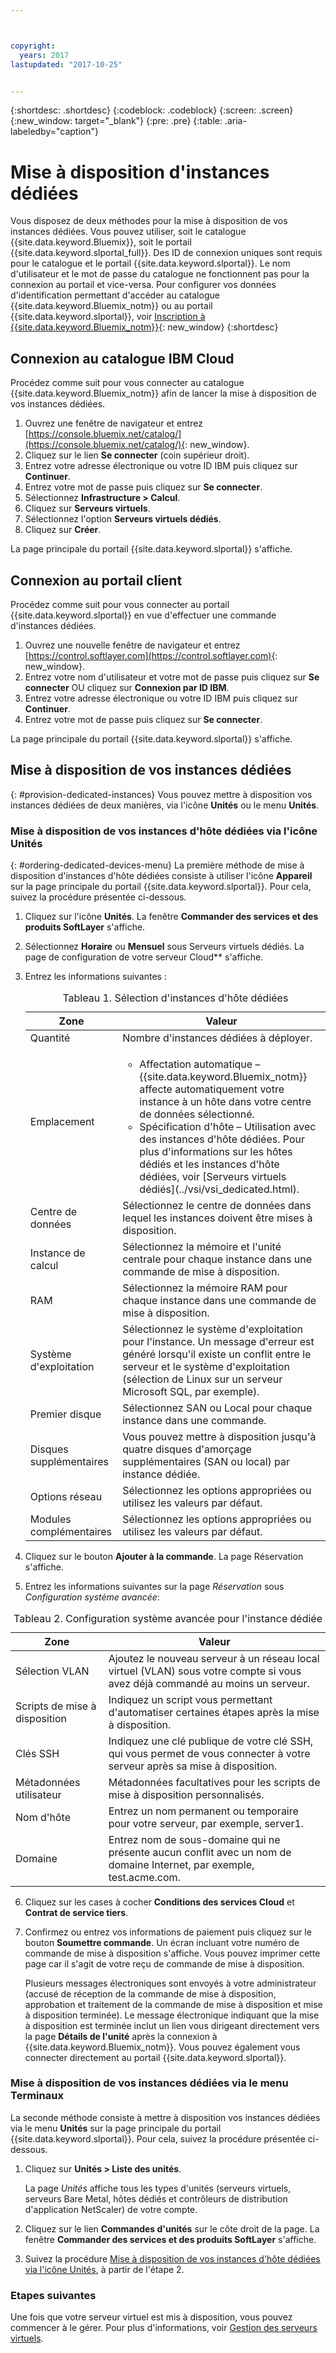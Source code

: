 ```yaml
---



copyright:
  years: 2017
lastupdated: "2017-10-25"


---
```


{:shortdesc: .shortdesc}
{:codeblock: .codeblock}
{:screen: .screen}
{:new_window: target="_blank"}
{:pre: .pre}
{:table: .aria-labeledby="caption"}


# Mise à disposition d'instances dédiées

Vous disposez de deux méthodes pour la mise à disposition de vos instances dédiées. Vous pouvez utiliser, soit le catalogue {{site.data.keyword.Bluemix}}, soit le portail {{site.data.keyword.slportal_full}}. Des ID de connexion uniques sont requis pour le catalogue et le portail {{site.data.keyword.slportal}}. Le nom d'utilisateur et le mot de passe du catalogue ne fonctionnent pas pour la connexion au portail et vice-versa. Pour configurer vos données d'identification permettant d'accéder au catalogue {{site.data.keyword.Bluemix_notm}} ou au portail {{site.data.keyword.slportal}}, voir [Inscription à {{site.data.keyword.Bluemix_notm}}](https://console.bluemix.net/docs/admin/adminpublic.html#signing-up-for-bluemix){: new_window}
{:shortdesc}

## Connexion au catalogue IBM Cloud
Procédez comme suit pour vous connecter au catalogue {{site.data.keyword.Bluemix_notm}} afin de lancer la mise à disposition de vos instances dédiées. 

1. Ouvrez une fenêtre de navigateur et entrez [https://console.bluemix.net/catalog/](https://console.bluemix.net/catalog/){: new_window}.
2.	Cliquez sur le lien **Se connecter** (coin supérieur droit). 
3.	Entrez votre adresse électronique ou votre ID IBM puis cliquez sur **Continuer**.
4.	Entrez votre mot de passe puis cliquez sur **Se connecter**.
5.	Sélectionnez **Infrastructure > Calcul**.
6.  Cliquez sur **Serveurs virtuels**.
7.	Sélectionnez l'option **Serveurs virtuels dédiés**.
8.  Cliquez sur **Créer**. 

La page principale du portail {{site.data.keyword.slportal}} s'affiche.

## Connexion au portail client
Procédez comme suit pour vous connecter au portail {{site.data.keyword.slportal}} en vue d'effectuer une commande d'instances dédiées.

1.	Ouvrez une nouvelle fenêtre de navigateur et entrez [https://control.softlayer.com](https://control.softlayer.com){: new_window}. 
2.	Entrez votre nom d'utilisateur et votre mot de passe puis cliquez sur **Se connecter** OU cliquez sur **Connexion par ID IBM**.
3.	Entrez votre adresse électronique ou votre ID IBM puis cliquez sur **Continuer**.
4.	Entrez votre mot de passe puis cliquez sur **Se connecter**.

La page principale du portail {{site.data.keyword.slportal}} s'affiche.

## Mise à disposition de vos instances dédiées
{: #provision-dedicated-instances}
Vous pouvez mettre à disposition vos instances dédiées de deux manières, via l'icône **Unités** ou le menu **Unités**.

### Mise à disposition de vos instances d'hôte dédiées via l'icône Unités
{: #ordering-dedicated-devices-menu}
La première méthode de mise à disposition d'instances d'hôte dédiées consiste à utiliser l'icône **Appareil** sur la page principale du portail {{site.data.keyword.slportal}}. Pour cela, suivez la procédure présentée ci-dessous.

1.	Cliquez sur l'icône **Unités**. La fenêtre **Commander des services et des produits SoftLayer** s'affiche. 
2.  Sélectionnez **Horaire** ou **Mensuel** sous Serveurs virtuels dédiés. La page de configuration de votre serveur Cloud** s'affiche. 

3.	Entrez les informations suivantes :
       
    <table>
    <CAPTION>Tableau 1. Sélection d'instances d'hôte dédiées</CAPTION>
    <THEAD>
    <TR>
    <th>Zone</th>
    <th>Valeur</th>
    </TR>
    </THEAD>
    <TBODY>
    <tr>
    <td>Quantité</td>
    <td>Nombre d'instances dédiées à déployer.</td>
    </tr>
    <tr>
    <td>Emplacement</td>
    <td>
    <ul>
    <li>Affectation automatique – {{site.data.keyword.Bluemix_notm}} affecte automatiquement votre instance à un hôte dans votre centre de données sélectionné.</li>
    <li>Spécification d'hôte – Utilisation avec des instances d'hôte dédiées. Pour plus d'informations sur les hôtes dédiés et les instances d'hôte dédiées, voir [Serveurs virtuels dédiés](../vsi/vsi_dedicated.html).</li>
    </ul>
    </td>
    </tr>
    <tr>
    <td>Centre de données</td>
    <td>Sélectionnez le centre de données dans lequel les instances doivent être mises à disposition.</td>
    </tr>
    <tr>
    <td>Instance de calcul</td>
    <td> Sélectionnez la mémoire et l'unité centrale pour chaque instance dans une commande de mise à disposition.</td>
    </tr>
    <tr>
    <td>RAM</td>
    <td> Sélectionnez la mémoire RAM pour chaque instance dans une commande de mise à disposition.</td>
    </tr>
    <tr>
    <td>Système d'exploitation</td>
    <td>Sélectionnez le système d'exploitation pour l'instance. Un message d'erreur est généré lorsqu'il existe un conflit entre le serveur et le système d'exploitation (sélection de Linux sur un serveur Microsoft SQL, par exemple).</td>
    </tr>
    <tr>
    <td>Premier disque</td>
    <td>Sélectionnez SAN ou Local pour chaque instance dans une commande.</td>
    </tr>
    <tr>
    <td>Disques supplémentaires</td>
    <td>Vous pouvez mettre à disposition jusqu'à quatre disques d'amorçage supplémentaires (SAN ou local) par instance dédiée.</td>
    </tr>
    <td>Options réseau</td>
    <td> Sélectionnez les options appropriées ou utilisez les valeurs par défaut.</td>
    </tr>
    <tr>
    <td>Modules complémentaires</td>
    <td> Sélectionnez les options appropriées ou utilisez les valeurs par défaut.</td>
    </tr>
    <tr>
    </TBODY>
    </table> 

4.	Cliquez sur le bouton **Ajouter à la commande**. La page Réservation s'affiche.
5.  Entrez les informations suivantes sur la page *Réservation* sous *Configuration système avancée*:

<table>
    <CAPTION>Tableau 2. Configuration système avancée pour l'instance dédiée</CAPTION>
    <THEAD>
    <TR>
    <th>Zone</th>
    <th>Valeur</th>
    </TR>
    </THEAD>
    <TBODY>
    <tr>
    <td>Sélection VLAN</td>
    <td>Ajoutez le nouveau serveur à un réseau local virtuel (VLAN) sous votre compte si vous avez déjà commandé au moins un serveur.</td>
    </tr>
    <tr>
    <td>Scripts de mise à disposition</td>
    <td>Indiquez un script vous permettant d'automatiser certaines étapes après la mise à disposition.</td>
    </tr>
    <tr>
    <td>Clés SSH</td>
    <td>Indiquez une clé publique de votre clé SSH, qui vous permet de vous connecter à votre serveur après sa mise à disposition.</td>
    </tr>
    <tr>
    <td>Métadonnées utilisateur</td>
    <td>Métadonnées facultatives pour les scripts de mise à disposition personnalisés.</td>
    </tr>
    <tr>
    <td>Nom d'hôte</td>
    <td>Entrez un nom permanent ou temporaire pour votre serveur, par exemple, server1.</td>
    </tr>
    <tr>
    <td>Domaine</td>
    <td>Entrez nom de sous-domaine qui ne présente aucun conflit avec un nom de domaine Internet, par exemple, test.acme.com.</td>
    </tr>
    </TBODY>
    </table>

6.  Cliquez sur les cases à cocher **Conditions des services Cloud** et **Contrat de service tiers**.
7. Confirmez ou entrez vos informations de paiement puis cliquez sur le bouton **Soumettre commande**. Un écran incluant votre numéro de commande de mise à disposition s'affiche. Vous pouvez imprimer cette page car il s'agit de votre reçu de commande de mise à disposition.

    Plusieurs messages électroniques sont envoyés à votre administrateur (accusé de réception de la commande de mise à disposition, approbation et traitement de la commande de mise à disposition et mise à disposition terminée). Le message électronique indiquant que la mise à disposition est terminée inclut un lien vous dirigeant directement vers la page **Détails de l'unité** après la connexion à {{site.data.keyword.Bluemix_notm}}. Vous pouvez également vous connecter directement au portail {{site.data.keyword.slportal}}.

### Mise à disposition de vos instances dédiées via le menu Terminaux

La seconde méthode consiste à mettre à disposition vos instances dédiées via le menu **Unités** sur la page principale du portail {{site.data.keyword.slportal}}. Pour cela, suivez la procédure présentée ci-dessous.

1.	Cliquez sur **Unités > Liste des unités**. 
 
    La page *Unités* affiche tous les types d'unités (serveurs virtuels, serveurs Bare Metal, hôtes dédiés et contrôleurs de distribution d'application NetScaler) de votre compte. 

2.	Cliquez sur le lien **Commandes d'unités** sur le côte droit de la page.
    La fenêtre **Commander des services et des produits SoftLayer** s'affiche.
3.	Suivez la procédure [Mise à disposition de vos instances d'hôte dédiées via l'icône Unités](#ordering-dedicated-devices-menu), à partir de l'étape 2.

### Etapes suivantes
Une fois que votre serveur virtuel est mis à disposition, vous pouvez commencer à le gérer. Pour plus d'informations, voir [Gestion des serveurs virtuels](../vsi/vsi_managing.html).
